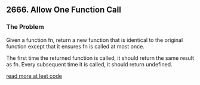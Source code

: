 ## 2666. Allow One Function Call

### The Problem

Given a function fn, return a new function that is identical to the original function except that it ensures fn is called at most once.

The first time the returned function is called, it should return the same result as fn.
Every subsequent time it is called, it should return undefined.

[read more at leet code](https://leetcode.com/problems/allow-one-function-call/description/)
